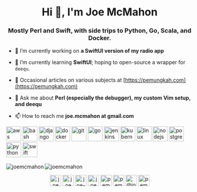 <h1 align="center">Hi 👋, I'm Joe McMahon</h1>
<h3 align="center">Mostly Perl and Swift, with side trips to Python, Go, Scala, and Docker. </h3>

- 🔭 I’m currently working on **a SwiftUI version of my radio app**

- 🌱 I’m currently learning **SwiftUI**; hoping to open-source a wrapper for `deequ`.

- 📝 Occasional articles on various subjects at [https://pemungkah.com](https://pemungkah.com)

- 💬 Ask me about **Perl (especially the debugger), my custom Vim setup, and deequ**

- 📫 How to reach me **joe.mcmahon at gmail.com**

<p align="left"><img src="https://devicons.github.io/devicon/devicon.git/icons/amazonwebservices/amazonwebservices-original-wordmark.svg" alt="aws" width="40" height="40"/> <img src="https://www.vectorlogo.zone/logos/gnu_bash/gnu_bash-icon.svg" alt="bash" width="40" height="40"/> <img src="https://devicons.github.io/devicon/devicon.git/icons/django/django-original.svg" alt="django" width="40" height="40"/> <img src="https://devicons.github.io/devicon/devicon.git/icons/docker/docker-original-wordmark.svg" alt="docker" width="40" height="40"/> <img src="https://www.vectorlogo.zone/logos/git-scm/git-scm-icon.svg" alt="git" width="40" height="40"/> <img src="https://devicons.github.io/devicon/devicon.git/icons/go/go-original.svg" alt="go" width="40" height="40"/> <img src="https://www.vectorlogo.zone/logos/jenkins/jenkins-icon.svg" alt="jenkins" width="40" height="40"/> <img src="https://www.vectorlogo.zone/logos/kubernetes/kubernetes-icon.svg" alt="kubernetes" width="40" height="40"/> <img src="https://devicons.github.io/devicon/devicon.git/icons/linux/linux-original.svg" alt="linux" width="40" height="40"/> <img src="https://devicons.github.io/devicon/devicon.git/icons/nodejs/nodejs-original-wordmark.svg" alt="nodejs" width="40" height="40"/> <img src="https://devicons.github.io/devicon/devicon.git/icons/postgresql/postgresql-original-wordmark.svg" alt="postgresql" width="40" height="40"/> <img src="https://devicons.github.io/devicon/devicon.git/icons/python/python-original.svg" alt="python" width="40" height="40"/> <img src="https://devicons.github.io/devicon/devicon.git/icons/swift/swift-original-wordmark.svg" alt="swift" width="40" height="40"/></p><img align="left" src="https://github-readme-stats.vercel.app/api/top-langs/?username=joemcmahon&layout=compact&hide=html" alt="joemcmahon" />

<img align="center" src="https://github-readme-stats.vercel.app/api?username=joemcmahon&show_icons=true" alt="joemcmahon" />

<p align="center">
<a href="https://dev.to/joemcmahon" target="blank"><img align="center" src="https://cdn.jsdelivr.net/npm/simple-icons@3.0.1/icons/dev-dot-to.svg" alt="joemcmahon" height="30" width="30" /></a>
<a href="https://twitter.com/joemcmahon" target="blank"><img align="center" src="https://cdn.jsdelivr.net/npm/simple-icons@3.0.1/icons/twitter.svg" alt="joemcmahon" height="30" width="30" /></a>
<a href="https://linkedin.com/in/joe-mcmahon-0891a" target="blank"><img align="center" src="https://cdn.jsdelivr.net/npm/simple-icons@3.0.1/icons/linkedin.svg" alt="joe-mcmahon-0891a" height="30" width="30" /></a>
<a href="https://stackoverflow.com/users/joemcmahon" target="blank"><img align="center" src="https://cdn.jsdelivr.net/npm/simple-icons@3.0.1/icons/stackoverflow.svg" alt="joemcmahon" height="30" width="30" /></a>
<a href="https://fb.com/pemungkah" target="blank"><img align="center" src="https://cdn.jsdelivr.net/npm/simple-icons@3.0.1/icons/facebook.svg" alt="pemungkah" height="30" width="30" /></a>
<a href="https://instagram.com/pemungkah" target="blank"><img align="center" src="https://cdn.jsdelivr.net/npm/simple-icons@3.0.1/icons/instagram.svg" alt="pemungkah" height="30" width="30" /></a>
<a href="https://medium.com/@joe.mcmahon_71078" target="blank"><img align="center" src="https://cdn.jsdelivr.net/npm/simple-icons@3.0.1/icons/medium.svg" alt="@joe.mcmahon_71078" height="30" width="30" /></a>
<a href="https://www.youtube.com/c/pemungkah" target="blank"><img align="center" src="https://cdn.jsdelivr.net/npm/simple-icons@3.0.1/icons/youtube.svg" alt="pemungkah" height="30" width="30" /></a>
</p>
